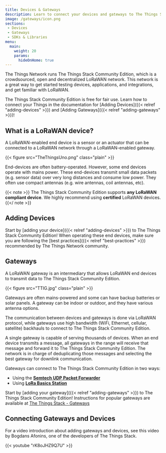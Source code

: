 ```yaml
---
title: Devices & Gateways
description: Learn to connect your devices and gateways to The Things Stack Community Edition
image: /gateways/icon.png
sections:
 - Devices
 - Gateways
 - SDKs & Libraries
menu:
  main:
    weight: 20
    params:
      hideOnHome: true
---
```


The Things Network runs The Things Stack Community Edition, which is a crowdsourced, open and decentralized LoRaWAN network. This network is a great way to get started testing devices, applications, and integrations, and get familiar with LoRaWAN.

The Things Stack Community Edition is free for fair use. Learn how to connect your Things in the documentation for [Adding Devices]({{< relref "adding-devices" >}}) and [Adding Gateways]({{< relref "adding-gateways" >}})!

## What is a LoRaWAN device?

A LoRaWAN-enabled end device is a sensor or an actuator that can be connected to a LoRaWAN network through a LoRaWAN-enabled gateway.

{{< figure src="TheThingsUno.png" class="plain" >}}

End-devices are often battery-operated. However, some end devices operate with mains power. These end-devices transmit small data packets (e.g. sensor data) over very long distances and consume low power. They often use compact antennas (e.g. wire antennas, coil antennas, etc).

{{< note >}}
The Things Stack Community Edition supports **any LoRaWAN compliant device**. We highly recommend using **certified** LoRaWAN devices.
{{</ note >}}

## Adding Devices

Start by [adding your device]({{< relref "adding-devices" >}}) to The Things Stack Community Edition! When operating these end devices, make sure you are following the [best practices]({{< relref "best-practices" >}}) recommended by The Things Network community.

## Gateways

A LoRaWAN gateway is an intermediary that allows LoRaWAN end devices to transmit data to The Things Stack Community Edition.

{{< figure src="TTIG.jpg" class="plain" >}}

Gateways are often mains-powered and some can have backup batteries or solar panels. A gateway can be indoor or outdoor, and they have various antenna options.

The communication between devices and gateways is done via LoRaWAN protocol, while gateways use high bandwidth (WiFi, Ethernet, cellular, satellite) backhauls to connect to The Things Stack Community Edition.

A single gateway is capable of serving thousands of devices. When an end device transmits a message, all gateways in the range will receive that message and forward it to The Things Stack Community Edition. The network is in charge of deduplicating those messages and selecting the best gateway for downlink communication. 

Gateways can connect to The Things Stack Community Edition in two ways:

- Using the [**Semtech UDP Packet Forwarder**](https://www.thethingsindustries.com/docs/gateways/semtech-udp-packet-forwarder/)
- Using [**LoRa Basics Station**](https://www.thethingsindustries.com/docs/gateways/lora-basics-station/)

Start by [adding your gateway]({{< relref "adding-gateways" >}}) to The Things Stack Community Edition! Instructions for popular gateways are available at [The Things Stack - Gateways](https://www.thethingsindustries.com/docs/gateways/)

## Connecting Gateways and Devices

For a video introduction about adding gateways and devices, see this video by Bogdans Afonins, one of the developers of The Things Stack.

{{< youtube "rK8oJHZ9Q7U" >}}
